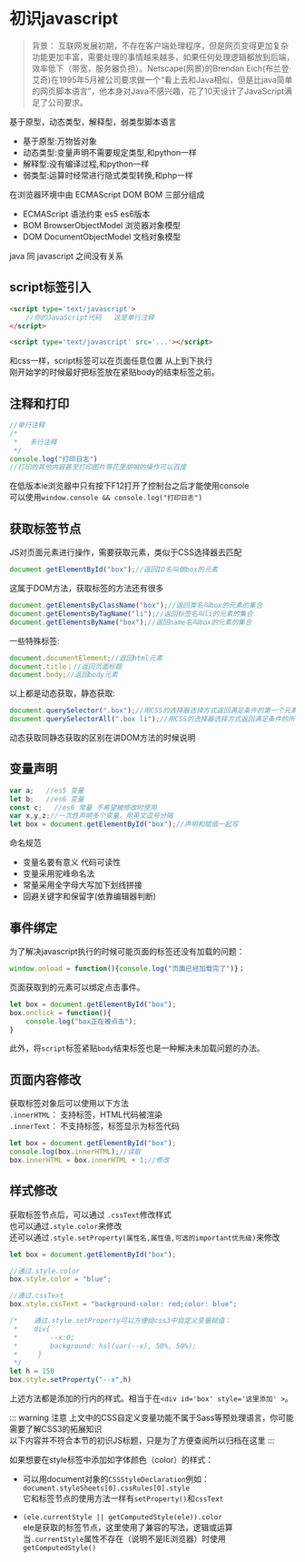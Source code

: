 # 初识javascript

> 背景： 互联网发展初期，不存在客户端处理程序，但是网页变得更加复杂功能更加丰富，需要处理的事情越来越多，如果任何处理逻辑都放到后端，效率低下（带宽，服务器负担）。Netscape(网景)的Brendan Eich(布兰登·艾奇)在1995年5月被公司要求做一个“看上去和Java相似，但是比java简单的网页脚本语言”，他本身对Java不感兴趣，花了10天设计了JavaScript满足了公司要求。
>

基于原型，动态类型，解释型，弱类型脚本语言

- 基于原型:万物皆对象
- 动态类型:变量声明不需要规定类型,和python一样
- 解释型:没有编译过程,和python一样
- 弱类型:运算时经常进行隐式类型转换,和php一样

在浏览器环境中由 ECMAScript  DOM  BOM 三部分组成

- ECMAScript 语法约束 es5 es6版本
- BOM	BrowserObjectModel 浏览器对象模型
- DOM	DocumentObjectModel 文档对象模型

java 同 javascript 之间没有关系



## script标签引入

```html
<script type='text/javascript'>
    //你的JavaScript代码   这是单行注释
</script>
```

```html
<script type='text/javascript' src='...'></script>
```

和css一样，script标签可以在页面任意位置  从上到下执行    
刚开始学的时候最好把标签放在紧贴body的结束标签之前。



## 注释和打印

```js
//单行注释
/*
 *   多行注释
 */
console.log("打印日志")
//打印的其他内容甚至打印图片等花里胡哨的操作可以百度
```

在低版本ie浏览器中只有按下F12打开了控制台之后才能使用console    
可以使用`window.console && console.log("打印日志")`



## 获取标签节点

JS对页面元素进行操作，需要获取元素，类似于CSS选择器去匹配

```js
document.getElementById("box");//返回ID名叫做box的元素
```

这属于DOM方法，获取标签的方法还有很多

```js
document.getElementsByClassName("box");//返回类名叫box的元素的集合
document.getElementsByTagName("li");//返回标签名叫li的元素的集合
document.getElementsByName("box");//返回name名叫box的元素的集合
```

一些特殊标签:

```js
document.documentElement;//返回html元素
document.title；//返回页面标题
document.body;//返回body元素
```

以上都是动态获取，静态获取:

```js
document.querySelector(".box");//用CSS的选择器选择方式返回满足条件的第一个元素
document.querySelectorAll(".box li");//用CSS的选择器选择方式返回满足条件的所有的元素集合
```

动态获取同静态获取的区别在讲DOM方法的时候说明



## 变量声明

```js
var a;   //es5 变量
let b;   //es6 变量
const c;   //es6 常量 不希望被修改时使用
var x,y,z;//一次性声明多个变量，用英文逗号分隔
let box = document.getElementById("box");//声明和赋值一起写
```

命名规范

- 变量名要有意义 代码可读性
- 变量采用驼峰命名法
- 常量采用全字母大写加下划线拼接
- 回避关键字和保留字(依靠编辑器判断)



## 事件绑定

为了解决javascript执行的时候可能页面的标签还没有加载的问题：

```js
window.onload = function(){console.log("页面已经加载完了")}；
```

页面获取到的元素可以绑定点击事件。

```js
let box = document.getElementById("box");
box.onclick = function(){
    console.log("box正在被点击");
}
```

此外，将`script`标签紧贴`body`结束标签也是一种解决未加载问题的办法。



## 页面内容修改

获取标签对象后可以使用以下方法    
 `.innerHTML`： 支持标签，HTML代码被渲染    
 `.innerText`： 不支持标签，标签显示为标签代码

```js
let box = document.getElementById("box");
console.log(box.innerHTML);//读取
box.innerHTML = box.innerHTML + 1;//修改
```


## 样式修改

获取标签节点后，可以通过 `.cssText`修改样式    
也可以通过`.style.color`来修改    
还可以通过`.style.setProperty(属性名,属性值,可选的important优先级)`来修改

```js
let box = document.getElementById("box");

//通过.style.color
box.style.color = "blue";

//通过.cssText
box.style.cssText = "background-color: red;color: blue";

/*    通过.style.setProperty可以方便给css3中自定义变量赋值：
 *    div{
 *        --x:0;
 *        background: hsl(var(--x), 50%, 50%);
 *     }
 */
let h = 150
box.style.setProperty("--x",h)
```

上述方法都是添加的行内的样式。相当于在`<div id='box' style='这里添加' >`。

::: warning 注意
上文中的CSS自定义变量功能不属于Sass等预处理语言，你可能需要了解CSS3的拓展知识    
以下内容并不符合本节的初识JS标题，只是为了方便查阅所以归档在这里
:::


如果想要在style标签中添加如字体颜色（color）的样式：

- 可以用document对象的`CSSStyleDeclaration`例如：    
  `document.styleSheets[0].cssRules[0].style`    
  它和标签节点的使用方法一样有`setProperty()`和`cssText`

- `(ele.currentStyle || getComputedStyle(ele)).color`    
  ele是获取的标签节点，这里使用了兼容的写法，逻辑或运算    
  当`.currentStyle`属性不存在（说明不是IE浏览器）时使用`getComputedStyle()`